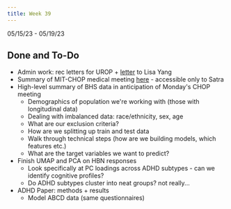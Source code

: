 ```yaml
---
title: Week 39
---
```


05/15/23 - 05/19/23

## Done and To-Do
* Admin work: rec letters for UROP + [letter](assets/images/Lisa_Yang_Letter.png) to Lisa Yang 
* Summary of MIT-CHOP medical meeting [here](https://docs.google.com/document/d/1JyuSeVSgopY_As-MbdnWWXOdjzbIMoSNcd2iSRwknpU/edit?usp=sharing) - accessible only to Satra
* High-level summary of BHS data in anticipation of Monday's CHOP meeting
    * Demographics of population we're working with (those with longitudinal data)
    * Dealing with imbalanced data: race/ethnicity, sex, age
    * What are our exclusion criteria?
    * How are we splitting up train and test data
    * Walk through technical steps (how are we building models, which features etc.)
    * What are the target variables we want to predict?
* Finish UMAP and PCA on HBN responses
    * Look specifically at PC loadings across ADHD subtypes - can we identify cognitive profiles?
    * Do ADHD subtypes cluster into neat groups? not really...
* ADHD Paper: methods + results
    * Model ABCD data (same questionnaires)

